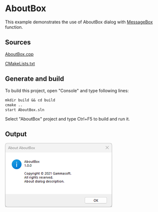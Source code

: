 # AboutBox

This example demonstrates the use of AboutBox dialog with [MessageBox](https://learn.microsoft.com/windows/win32/api/winuser/nf-winuser-messagebox) function.

## Sources

[AboutBox.cpp](AboutBox.cpp)

[CMakeLists.txt](CMakeLists.txt)

## Generate and build

To build this project, open "Console" and type following lines:

``` shell
mkdir build && cd build
cmake .. 
start AboutBox.sln
```

Select "AboutBox" project and type Ctrl+F5 to build and run it.

## Output

![Screenshot](../../../docs/Pictures/AboutBox.png)
